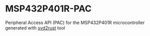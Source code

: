# MSP432P401R-PAC
Peripheral Access API (PAC) for the MSP432P401R microcontroller generated with [svd2rust](https://github.com/rust-embedded/svd2rust) tool
